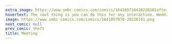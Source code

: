 ```yaml
---
extra_image: https://www.smbc-comics.com/comics/164105716420220101after.png
hovertext: The cool thing is you can do this for any interaction. Weddings, Bar Mitzvahs, Funerals...
image: https://www.smbc-comics.com/comics/1641057070-20220101.png
next_comic: null
prev_comic: theft
title: Meeting
---
```


